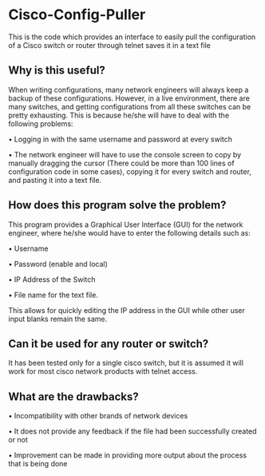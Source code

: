 # Cisco-Config-Puller
This is the code which provides an interface to easily pull the configuration of a Cisco switch or router through telnet saves it in a text file

## Why is this useful?
When writing configurations, many network engineers will always keep a backup of these configurations. However, in a live environment, there are many switches, and getting configurations from all these switches can be pretty exhausting. This is because he/she will have to deal with the following problems:

•	Logging in with the same username and password at every switch

•	The network engineer will have to use the console screen to copy by manually dragging the cursor (There could be more than 100 lines of configuration code in some cases), copying it for every switch and router, and pasting it into a text file.

## How does this program solve the problem?
This program provides a Graphical User Interface (GUI) for the network engineer, where he/she would have to enter the following details such as:

•	Username

•	Password (enable and local)

•	IP Address of the Switch

•	File name for the text file.

This allows for quickly editing the IP address in the GUI while other user input blanks remain the same.

## Can it be used for any router or switch?
It has been tested only for a single cisco switch, but it is assumed it will work for most cisco network products with telnet access.

## What are the drawbacks?
•	Incompatibility with other brands of network devices

•	It does not provide any feedback if the file had been successfully created or not

•	Improvement can be made in providing more output about the process that is being done
